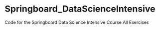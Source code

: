 # Springboard_DataScienceIntensive
Code for the Springboard Data Science Intensive Course
All Exercises
